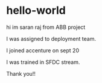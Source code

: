 # hello-world
hi im saran raj from ABB project

I was assigned to deployment team.

I joined accenture on sept 20 

I was trained in SFDC stream.



Thank you!!
